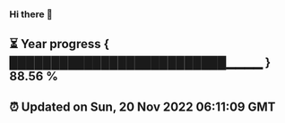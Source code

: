 ### Hi there 👋
⏳ Year progress { ██████████████████████████▁▁▁▁ } 88.56 %
---
⏰ Updated on Sun, 20 Nov 2022 06:11:09 GMT
---
